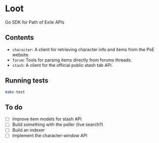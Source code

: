 # Loot

Go SDK for Path of Exile APIs

## Contents

* `character`: A client for retrieving character info and items from the PoE website.
* `forum`: Tools for parsing items directly from forums threads.
* `stash`: A client for the official public stash tab API.

## Running tests

```bash
make test
```

## To do

- [ ] Improve item models for stash API
- [ ] Build something with the poller (live search?)
- [ ] Build an indexer
- [ ] Implement the character-window API
